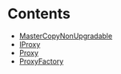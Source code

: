 

# Contents
- [MasterCopyNonUpgradable](MasterCopyNonUpgradable.sol/contract.MasterCopyNonUpgradable.md)
- [IProxy](Proxy.sol/interface.IProxy.md)
- [Proxy](Proxy.sol/contract.Proxy.md)
- [ProxyFactory](ProxyFactory.sol/contract.ProxyFactory.md)
